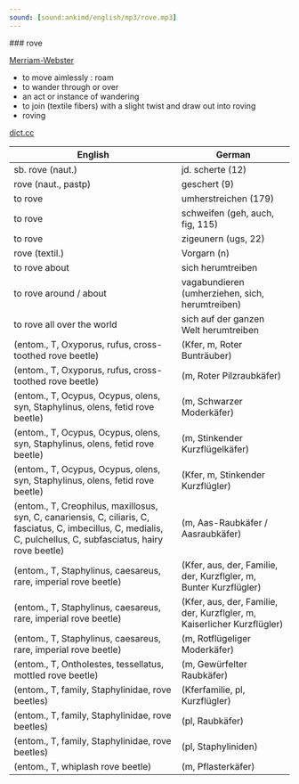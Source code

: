 ```yaml
---
sound: [sound:ankimd/english/mp3/rove.mp3]
---
```


\### rove

[Merriam-Webster](https://www.merriam-webster.com/dictionary/rove)

- to move aimlessly : roam
- to wander through or over
- an act or instance of wandering
- to join (textile fibers) with a slight twist and draw out into roving
- roving

[dict.cc](https://www.dict.cc/rove)

| English        | German       |
| -------------- | ------------ |
| sb. rove (naut.) | jd. scherte (12) |
| rove (naut., pastp) | geschert (9) |
| to rove | umherstreichen (179) |
| to rove | schweifen (geh, auch, fig, 115) |
| to rove | zigeunern (ugs, 22) |
| rove (textil.) | Vorgarn (n) |
| to rove about | sich herumtreiben |
| to rove around / about | vagabundieren (umherziehen, sich, herumtreiben) |
| to rove all over the world | sich auf der ganzen Welt herumtreiben |
|  (entom., T, Oxyporus, rufus, cross-toothed rove beetle) |  (Kfer, m, Roter Bunträuber) |
|  (entom., T, Oxyporus, rufus, cross-toothed rove beetle) |  (m, Roter Pilzraubkäfer) |
|  (entom., T, Ocypus, Ocypus, olens, syn, Staphylinus, olens, fetid rove beetle) |  (m, Schwarzer Moderkäfer) |
|  (entom., T, Ocypus, Ocypus, olens, syn, Staphylinus, olens, fetid rove beetle) |  (m, Stinkender Kurzflügelkäfer) |
|  (entom., T, Ocypus, Ocypus, olens, syn, Staphylinus, olens, fetid rove beetle) |  (Kfer, m, Stinkender Kurzflügler) |
|  (entom., T, Creophilus, maxillosus, syn, C, canariensis, C, ciliaris, C, fasciatus, C, imbecillus, C, medialis, C, pulchellus, C, subfasciatus, hairy rove beetle) |  (m, Aas-Raubkäfer / Aasraubkäfer) |
|  (entom., T, Staphylinus, caesareus, rare, imperial rove beetle) |  (Kfer, aus, der, Familie, der, Kurzflgler, m, Bunter Kurzflügler) |
|  (entom., T, Staphylinus, caesareus, rare, imperial rove beetle) |  (Kfer, aus, der, Familie, der, Kurzflgler, m, Kaiserlicher Kurzflügler) |
|  (entom., T, Staphylinus, caesareus, rare, imperial rove beetle) |  (m, Rotflügeliger Moderkäfer) |
|  (entom., T, Ontholestes, tessellatus, mottled rove beetle) |  (m, Gewürfelter Raubkäfer) |
|  (entom., T, family, Staphylinidae, rove beetles) |  (Kferfamilie, pl, Kurzflügler) |
|  (entom., T, family, Staphylinidae, rove beetles) |  (pl, Raubkäfer) |
|  (entom., T, family, Staphylinidae, rove beetles) |  (pl, Staphyliniden) |
|  (entom., T, whiplash rove beetle) |  (m, Pflasterkäfer) |
